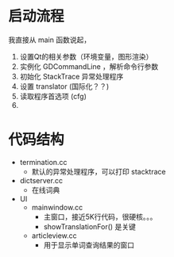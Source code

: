 

# 启动流程
我直接从 main 函数说起，
1. 设置Qt的相关参数（环境变量，图形渲染）
2. 实例化 GDCommandLine ，解析命令行参数
3. 初始化  StackTrace 异常处理程序
4. 设置 translator (国际化？？)
5. 读取程序首选项 (cfg)
6. 


# 代码结构
* termination.cc
    * 默认的异常处理程序，可以打印 stacktrace
* dictserver.cc
    * 在线词典
* UI
    * mainwindow.cc
        * 主窗口，接近5K行代码，很硬核。。。
        * showTranslationFor() 是关键
    * articleview.cc
        * 用于显示单词查询结果的窗口
